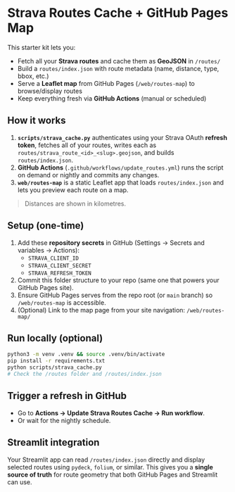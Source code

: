 # Strava Routes Cache + GitHub Pages Map

This starter kit lets you:
- Fetch all your **Strava routes** and cache them as **GeoJSON** in `/routes/`
- Build a `routes/index.json` with route metadata (name, distance, type, bbox, etc.)
- Serve a **Leaflet map** from GitHub Pages (`/web/routes-map`) to browse/display routes
- Keep everything fresh via **GitHub Actions** (manual or scheduled)

## How it works

1. **`scripts/strava_cache.py`** authenticates using your Strava OAuth **refresh token**, fetches all of your routes, 
   writes each as `routes/strava_route_<id>_<slug>.geojson`, and builds `routes/index.json`.
2. **GitHub Actions** (`.github/workflows/update_routes.yml`) runs the script on demand or nightly and commits any changes. 
3. **`web/routes-map`** is a static Leaflet app that loads `routes/index.json` and lets you preview each route on a map.

> Distances are shown in kilometres.

## Setup (one-time)

1. Add these **repository secrets** in GitHub (Settings → Secrets and variables → Actions):
   - `STRAVA_CLIENT_ID`
   - `STRAVA_CLIENT_SECRET`
   - `STRAVA_REFRESH_TOKEN`
2. Commit this folder structure to your repo (same one that powers your GitHub Pages site).
3. Ensure GitHub Pages serves from the repo root (or `main` branch) so `/web/routes-map` is accessible.
4. (Optional) Link to the map page from your site navigation: `/web/routes-map/`

## Run locally (optional)

```bash
python3 -m venv .venv && source .venv/bin/activate
pip install -r requirements.txt
python scripts/strava_cache.py
# Check the /routes folder and /routes/index.json
```

## Trigger a refresh in GitHub
- Go to **Actions → Update Strava Routes Cache → Run workflow**.
- Or wait for the nightly schedule.

## Streamlit integration
Your Streamlit app can read `/routes/index.json` directly and display selected routes using `pydeck`, `folium`, or similar.
This gives you a **single source of truth** for route geometry that both GitHub Pages and Streamlit can use.

